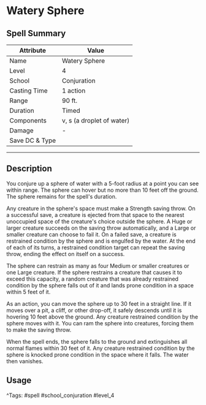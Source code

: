 # Watery Sphere

## Spell Summary

| Attribute        | Value                  |
|------------------|------------------------|
| Name             | Watery Sphere                 |
| Level            | 4                |
| School           | Conjuration          |
| Casting Time     | 1 action              |
| Range            | 90 ft.            |
| Duration         | Timed             |
| Components       | v, s (a droplet of water)             |
| Damage           | -               |
| Save DC & Type   |              |

---

## Description

You conjure up a sphere of water with a 5-foot radius at a point you can see within range. The sphere can hover but no more than 10 feet off the ground. The sphere remains for the spell's duration.

Any creature in the sphere's space must make a Strength saving throw. On a successful save, a creature is ejected from that space to the nearest unoccupied space of the creature's choice outside the sphere. A Huge or larger creature succeeds on the saving throw automatically, and a Large or smaller creature can choose to fail it. On a failed save, a creature is restrained condition by the sphere and is engulfed by the water. At the end of each of its turns, a restrained condition target can repeat the saving throw, ending the effect on itself on a success.

The sphere can restrain as many as four Medium or smaller creatures or one Large creature. If the sphere restrains a creature that causes it to exceed this capacity, a random creature that was already restrained condition by the sphere falls out of it and lands prone condition in a space within 5 feet of it.

As an action, you can move the sphere up to 30 feet in a straight line. If it moves over a pit, a cliff, or other drop-off, it safely descends until it is hovering 10 feet above the ground. Any creature restrained condition by the sphere moves with it. You can ram the sphere into creatures, forcing them to make the saving throw.

When the spell ends, the sphere falls to the ground and extinguishes all normal flames within 30 feet of it. Any creature restrained condition by the sphere is knocked prone condition in the space where it falls. The water then vanishes.

## Usage


^Tags: #spell #school_conjuration #level_4